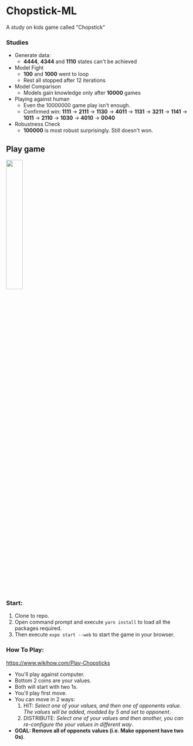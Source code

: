 # Chopstick-ML
A study on kids game called "Chopstick"

### Studies
- Generate data:  
  - **4444**, **4344** and **1110** states can't be achieved    
- Model Fight
  - **100** and **1000** went to loop
  - Rest all stopped after 12 iterations
- Model Comparison
  - Models gain knowledge only after **10000** games
- Playing against human
  - Even the 10000000 game play isn't enough.
  - Confirmed win: **1111** -> **2111** -> **1130** -> **4011** -> **1131** -> **3211** -> **1141** -> **1011** -> **2110** -> **1030** -> **4010** -> **0040**
- Robustness Check
  - **100000** is most robust surprisingly. Still doesn't won.

## Play game
<img src="https://user-images.githubusercontent.com/47807051/170525715-e6fa4b81-ad70-4b19-ac70-581e28447345.png" width=30% height=30%>

### Start:
1. Clone to repo.
2. Open command prompt and execute `yarn install` to load all the packages required.
3. Then execute `expo start --web` to start the game in your browser.

### How To Play:
https://www.wikihow.com/Play-Chopsticks
- You'll play against computer.
- Bottom 2 coins are your values.
- Both will start with two 1s.
- You'll play first move.
- You can move in 2 ways: 
  1. HIT: _Select one of your values, and then one of opponents value. The values will be added, modded by 5 and set to opponent_.
  2. DISTRIBUTE: _Select one of your values and then another, you can re-configure the your values in different way_.
- **GOAL: Remove all of opponets values (i.e. Make opponent have two 0s)**.



